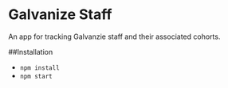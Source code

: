 # Galvanize Staff

An app for tracking Galvanzie staff and their associated cohorts.

##Installation

* `npm install`
* `npm start`
